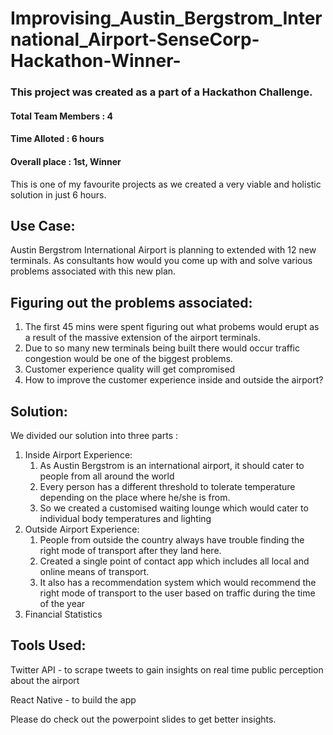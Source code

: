 # Improvising_Austin_Bergstrom_International_Airport-SenseCorp-Hackathon-Winner-

### This project was created as a part of a Hackathon Challenge.
#### Total Team Members : 4
#### Time Alloted : 6 hours 
#### Overall place : 1st, Winner
This is one of my favourite projects as we created a very viable and holistic solution in just 6 hours.

## Use Case: ##
Austin Bergstrom International Airport is planning to extended with 12 new terminals. As consultants how would you come up with and solve various problems associated with this new plan.
## Figuring out the problems associated: 
1. The first 45 mins were spent figuring out what probems would erupt as a result of the massive extension of the airport        terminals.
2. Due to so many new terminals being built there would occur traffic congestion would be one of the biggest problems. 
3. Customer experience quality will get compromised 
4. How to improve the customer experience inside and outside the airport?
## Solution:
We divided our solution into three parts :
1. Inside Airport Experience:
   1. As Austin Bergstrom is an international airport, it should cater to people from all around the world
   2. Every person has a different threshold to tolerate temperature depending on the place where he/she is from.
   3. So we created a customised waiting lounge which would cater to individual body temperatures and lighting
2. Outside Airport Experience:
   1. People from outside the country always have trouble finding the right mode of transport after they land here.
   2. Created a single point of contact app which includes all local and online means of transport.
   3. It also has a recommendation system which would recommend the right mode of transport to the user based on traffic             during the time of the year 
3. Financial Statistics
## Tools Used:
Twitter API - to scrape tweets to gain insights on real time public perception about the airport

React Native - to build the app

Please do check out the powerpoint slides to get better insights.
